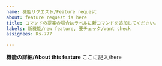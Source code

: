 ```yaml
---
name: 機能リクエスト/Feature request
about: feature request is here
title: コマンドの提案の場合はラベルに新コマンドを追加してください。
labels: 新機能/new feature, 要チェック/want check
assignees: Ks-777

---
```


**機能の詳細/About this feature**
ここに記入/here

<!-- コマンドの提案の場合はラベルに新コマンドを追加してください/If you are proposing a command, please add the new command to the label. -->
